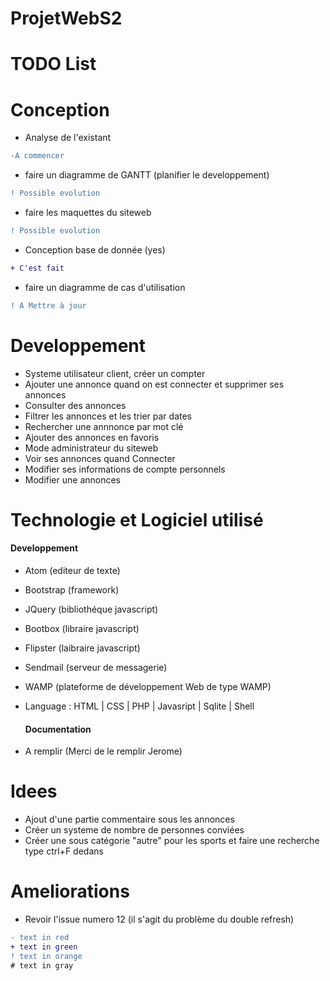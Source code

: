 # ProjetWebS2

# TODO List

# Conception

* Analyse de l'existant
```diff
-A commencer
```

* faire un diagramme de GANTT (planifier le developpement)
```diff
! Possible evolution
```
* faire les maquettes du siteweb
```diff
! Possible evolution
```
* Conception base de donnée (yes)
```diff
+ C'est fait
```
* faire un diagramme de cas d'utilisation
```diff
! A Mettre à jour
```

# Developpement
* Systeme utilisateur client, créer un compter
* Ajouter une annonce quand on est connecter et
supprimer ses annonces
* Consulter des annonces
* Filtrer les annonces et les trier par dates
* Rechercher une annnonce par mot clé
* Ajouter des annonces en favoris
* Mode administrateur du siteweb
* Voir ses annonces quand Connecter
* Modifier ses informations de compte personnels
* Modifier une annonces

# Technologie et Logiciel utilisé

#### Developpement
* Atom (editeur de texte)
* Bootstrap (framework)
* JQuery (bibliothéque javascript)
* Bootbox (libraire javascript)
* Flipster (laibraire javascript)
* Sendmail (serveur de messagerie)
* WAMP (plateforme de développement Web de type WAMP)
* Language :
  HTML | CSS | PHP | Javasript | Sqlite | Shell

  #### Documentation
* A remplir (Merci de le remplir Jerome)


# Idees
* Ajout d'une partie commentaire sous les annonces
* Créer un systeme de nombre de personnes conviées
* Créer une sous catégorie "autre" pour les sports
et faire une recherche type ctrl+F dedans

# Ameliorations
* Revoir l'issue numero 12
(il s'agit du problème du double refresh)

```diff
- text in red
+ text in green
! text in orange
# text in gray
```
